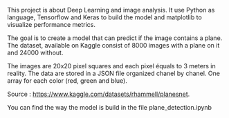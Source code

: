 This project is about Deep Learning and image analysis. It use Python as language, Tensorflow and Keras to build the model and matplotlib to visualize performance metrics.

The goal is to create a model that can predict if the image contains a plane. The dataset, available on Kaggle consist of 8000 images with a plane on it and 24000 without.

The images are 20x20 pixel squares and each pixel équals to 3 meters in reality. The data are stored in a JSON file organized chanel by chanel.
One array for each color (red, green and blue).

Source : https://www.kaggle.com/datasets/rhammell/planesnet.

You can find the way the model is build in the file plane_detection.ipynb
